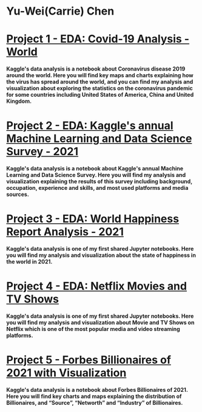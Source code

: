 # Yu-Wei(Carrie) Chen




# [Project 1 - EDA: Covid-19 Analysis - World](https://www.kaggle.com/carriech/covid-19-analysis-plotly)
**Kaggle's data analysis is a notebook about Coronavirus disease 2019 around the world.
Here you will find key maps and charts explaining how the virus has spread around the world, and you can find my analysis and visualization about exploring the statistics on the coronavirus pandemic for some countries including United States of America, China and United Kingdom.**

# [Project 2 - EDA: Kaggle's annual Machine Learning and Data Science Survey - 2021](https://www.kaggle.com/carriech/kaggle-survey-2021-plotly-dropdown-menu)
**Kaggle's data analysis is a notebook about Kaggle's annual Machine Learning and Data Science Survey. Here you will find my analysis and visualization explaining the results of this survey including background, occupation, experience and skills, and most used platforms and media sources.**

# [Project 3 - EDA: World Happiness Report Analysis - 2021](https://www.kaggle.com/carriech/eda-whr-2021-using-plotly)
**Kaggle's data analysis is one of my first shared Jupyter notebooks. Here you will find my analysis and visualization about the state of happiness in the world in 2021.**

# [Project 4 - EDA: Netflix Movies and TV Shows](https://www.kaggle.com/carriech/netflix-eda)
**Kaggle's data analysis is one of my first shared Jupyter notebooks. Here you will find my analysis and visualization about Movie and TV Shows on Netflix which is one of the most popular media and video streaming platforms.**

# [Project 5 - Forbes Billionaires of 2021 with Visualization](https://www.kaggle.com/carriech/forbes-billionaires-of-2021-plotly-and-map)
**Kaggle's data analysis is a notebook about Forbes Billionaires of 2021. Here you will find key charts and maps explaining the distribution of Billionaires, and “Source”, “Networth” and “Industry” of Billionaires.**


